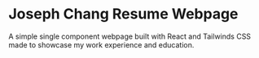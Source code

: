 # Joseph Chang Resume Webpage

A simple single component webpage built with React and Tailwinds CSS made to showcase my work experience and education.